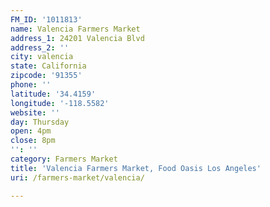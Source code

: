 ```yaml
---
FM_ID: '1011813'
name: Valencia Farmers Market
address_1: 24201 Valencia Blvd
address_2: ''
city: valencia
state: California
zipcode: '91355'
phone: ''
latitude: '34.4159'
longitude: '-118.5582'
website: ''
day: Thursday
open: 4pm
close: 8pm
'': ''
category: Farmers Market
title: 'Valencia Farmers Market, Food Oasis Los Angeles'
uri: /farmers-market/valencia/

---
```


